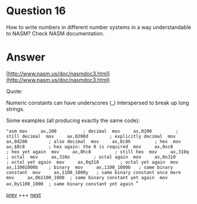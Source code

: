 
# Question 16


How to write numbers in different number systems in a way understandable to
NASM? Check NASM documentation.


# Answer




[http://www.nasm.us/doc/nasmdoc3.html](http://www.nasm.us/doc/nasmdoc3.html)

Quote:


Numeric constants can have underscores (_) interspersed to break up long strings.

Some examples (all producing exactly the same code):

`"asm
    mov     ax,200          ; decimal 
    mov     ax,0200         ; still decimal 
    mov     ax,0200d        ; explicitly decimal 
    mov     ax,0d200        ; also decimal 
    mov     ax,0c8h         ; hex 
    mov     ax,$0c8         ; hex again: the 0 is required 
    mov     ax,0xc8         ; hex yet again 
    mov     ax,0hc8         ; still hex 
    mov     ax,310q         ; octal 
    mov     ax,310o         ; octal again 
    mov     ax,0o310        ; octal yet again 
    mov     ax,0q310        ; octal yet again 
    mov     ax,11001000b    ; binary 
    mov     ax,1100_1000b   ; same binary constant 
    mov     ax,1100_1000y   ; same binary constant once more 
    mov     ax,0b1100_1000  ; same binary constant yet again 
    mov     ax,0y1100_1000  ; same binary constant yet again
`"




[prev](015.md) +++ [next](017.md)
